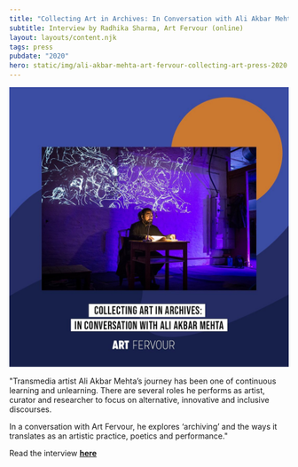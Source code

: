 ```yaml
---
title: "Collecting Art in Archives: In Conversation with Ali Akbar Mehta "
subtitle: Interview by Radhika Sharma, Art Fervour (online)
layout: layouts/content.njk
tags: press
pubdate: "2020"
hero: static/img/ali-akbar-mehta-art-fervour-collecting-art-press-2020.jpg
---
```

![](static/img/ali-akbar-mehta-art-fervour-collecting-art-press-2020.jpg)

"Transmedia artist Ali Akbar Mehta’s journey has been one of continuous learning and unlearning. There are several roles he performs as artist, curator and researcher to focus on alternative, innovative and inclusive discourses.

In a conversation with Art Fervour, he explores ‘archiving’ and the ways it translates as an artistic practice, poetics and performance."

Read the interview **[here](https://www.artfervour.com/post/collecting-art-in-archives-in-conversation-with-ali-akbar-mehta)**